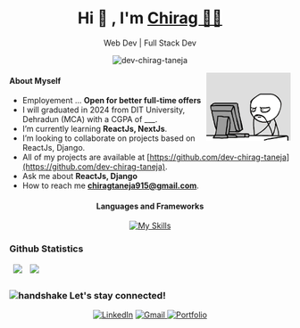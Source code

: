 <!-- <div align="center">
<img src="Hello.gif" align="center"/>
</div> -->

<h1 align="center">Hi  👋 <!-- <img src="https://raw.githubusercontent.com/iampavangandhi/iampavangandhi/master/gifs/Hi.gif" width=40> -->,
 I'm <a href="https://www.linkedin.com/in/chirag-taneja/" target="_blank">
Chirag 👨‍💻</a></h1>

<p align="center">Web Dev | Full Stack Dev</p>
<!-- <p align="center">Master of Computer Applications (MCA) </p> -->
<p align="center"><img src="https://komarev.com/ghpvc/?username=dev-chirag-taneja&label=Profile%20views&color=blueviolet&style=flat" alt="dev-chirag-taneja" /></p>
<!-- <hr> -->

<!-- Image -->
<img width="30%" align="right" alt="GIF" src="coder-1.gif" />
 
<!-- About Me -->
 #### About Myself
- Employement ... **Open for better full-time offers**
- I will graduated in 2024 from DIT University, Dehradun (MCA) with a CGPA of ___.
- I’m currently learning **ReactJs, NextJs**.
- I’m looking to collaborate on projects based on ReactJs, Django.
-  All of my projects are available at [https://github.com/dev-chirag-taneja](https://github.com/dev-chirag-taneja).
- Ask me about **ReactJs, Django**
- How to reach me **chiragtaneja915@gmail.com**.
 
<!-- --- -->

<!-- Languages and Frameworks -->
<h4 align="center">Languages and Frameworks </h4>
<div align="center">

[![My Skills](https://skillicons.dev/icons?i=python,django,html,css,js,bootstrap,tailwind,react,materialui,redux,next,git,github,heroku,firebase,sqlite,graphql,netlify,vscode,linux&perline=10)](https://skillicons.dev)
</div>

<!-- Github Statistics -->
### Github Statistics
<!-- <hr> -->

<table align="center" border="0" cellpadding="0" cellspacing="0">
    <thead>
        <tr>
            <td><img src="https://github-readme-stats.vercel.app/api?username=dev-chirag-taneja&count_private=true&theme=tokyonight&show_icons=true" />             </td>
            <td><img src="https://github-readme-stats.vercel.app/api/top-langs?username=dev-chirag-taneja&show_icons=true&count_private=true&theme=tokyonight&locale=en&layout=compact" /></td>
        </tr>
    </thead>
</table>

### <img class="emoji" alt="handshake" height="20" width="20" src="https://github.githubassets.com/images/icons/emoji/unicode/1f91d.png">  Let's stay connected!
<!-- <hr> -->
<div align="center">
<a  href="https://www.linkedin.com/in/chirag-taneja/" target="_blank"><img alt="LinkedIn" src="https://img.shields.io/badge/linkedin-%231E77B5.svg?&style=for-the-badge&logo=linkedin&logoColor=white" /></a>
<a href="mailto:chiragtaneja915@gmail.com"><img  alt="Gmail" src="https://img.shields.io/badge/Gmail-D14836?style=for-the-badge&logo=gmail&logoColor=white" />
<a  href="" target="_blank"><img alt="Portfolio" src="https://img.shields.io/badge/portfolio-%23E4405F.svg?&style=for-the-badge&logo=portfolio&logoColor=white" /></a>
<!--
<a  href="https://leetcode.com/chiragtaneja915/" target="_blank"><img alt="LeetCode" src="https://img.shields.io/badge/leetcode-%23323330.svg?style=for-the-badge&logo=leetcode&logoColor=%23F7DF1E" /></a>
<a  href="https://www.hackerrank.com/chirag_taneja" target="_blank"><img alt="HackerRank" src="https://img.shields.io/badge/HackerRank-00EA64?style=for-the-badge&logo=hackerrank&logoColor=white" /></a>
[![LinkedIn](https://img.shields.io/badge/LinkedIn-#C70D2C?style=for-the-badge&logo=linkedin&logoColor=white)](https://www.linkedin.com/in/chirag-taneja/) -->
</div> 

